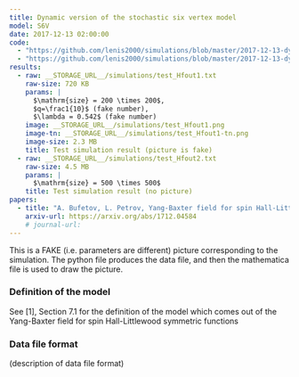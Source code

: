 ```yaml
---
title: Dynamic version of the stochastic six vertex model
model: S6V
date: 2017-12-13 02:00:00
code:
  - "https://github.com/lenis2000/simulations/blob/master/2017-12-13-dynS6V/2017-12-13-dynS6V.py"
  - "https://github.com/lenis2000/simulations/blob/master/2017-12-13-dynS6V/test_2017-12-13-dynS6V.nb"
results:
  - raw: __STORAGE_URL__/simulations/test_Hfout1.txt
    raw-size: 720 KB
    params: |
      $\mathrm{size} = 200 \times 200$,
      $q=\frac1{10}$ (fake number),
      $\lambda = 0.542$ (fake number)
    image: __STORAGE_URL__/simulations/test_Hfout1.png
    image-tn: __STORAGE_URL__/simulations/test_Hfout1-tn.png
    image-size: 2.3 MB
    title: Test simulation result (picture is fake)
  - raw: __STORAGE_URL__/simulations/test_Hfout2.txt
    raw-size: 4.5 MB
    params: |
      $\mathrm{size} = 500 \times 500$
    title: Test simulation result (no picture)
papers:
  - title: "A. Bufetov, L. Petrov, Yang-Baxter field for spin Hall-Littlewood symmetric functions (2017)"
    arxiv-url: https://arxiv.org/abs/1712.04584
    # journal-url:
---
```


This is a FAKE (i.e. parameters are different) picture
corresponding to the simulation. The python file produces the data file, and
then the mathematica file is used to draw the picture.

### Definition of the model

See [1], Section 7.1 for the definition of the model which comes out of the Yang-Baxter field for spin Hall-Littlewood symmetric functions

### Data file format

(description of data file format)
